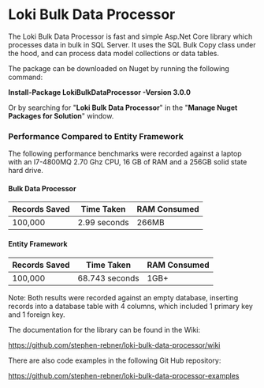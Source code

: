 # Loki Bulk Data Processor
The Loki Bulk Data Processor is fast and simple Asp.Net Core library which processes data in bulk in SQL Server. It uses the SQL Bulk Copy class under the hood, and can process data model collections or data tables.

The package can be downloaded on Nuget by running the following command:

**Install-Package LokiBulkDataProcessor -Version 3.0.0**

Or by searching for "**Loki Bulk Data Processor**" in the "**Manage Nuget Packages for Solution**" window.

### Performance Compared to Entity Framework

The following performance benchmarks were recorded against a laptop with an I7-4800MQ 2.70 Ghz CPU, 16 GB of RAM and a 256GB solid state hard drive. 

#### Bulk Data Processor

<table>
  <thead>
    <tr>
      <th>Records Saved</th>
      <th>Time Taken</th>
      <th>RAM Consumed</th>
    </tr>
  </thead>
  <tbody>
    <td>100,000</td>
    <td>2.99 seconds</td> 
    <td>266MB</td> 
  </tbody>
</table>

#### Entity Framework

<table>
  <thead>
    <tr>
      <th>Records Saved</th>
      <th>Time Taken</th>
      <th>RAM Consumed</th>
    </tr>
  </thead>
  <tbody>
    <td>100,000</td>
    <td>68.743 seconds</td> 
    <td>1GB+</td> 
  </tbody>
</table>

Note: Both results were recorded against an empty database, inserting records into a database table with 4 columns, which included 1 primary key and 1 foreign key.

The documentation for the library can be found in the Wiki: 

https://github.com/stephen-rebner/loki-bulk-data-processor/wiki

There are also code examples in the following Git Hub repository:

https://github.com/stephen-rebner/loki-bulk-data-processor-examples
